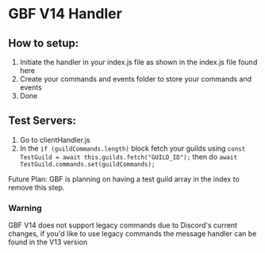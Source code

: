 # GBF V14 Handler

## How to setup:
1. Initiate the handler in your index.js file as shown in the index.js file found here
2. Create your commands and events folder to store your commands and events
3. Done

## Test Servers:
1. Go to clientHandler.js
2. In the `if (guildCommands.length)` block fetch your guilds using `const TestGuild = await this.guilds.fetch("GUILD_ID");` then do `await TestGuild.commands.set(guildCommands);`

Future Plan:
GBF is planning on having a test guild array in the index to remove this step.

### Warning 
GBF V14 does not support legacy commands due to Discord's current changes, if you'd like to use legacy commands the message handler can be found in the V13 version
